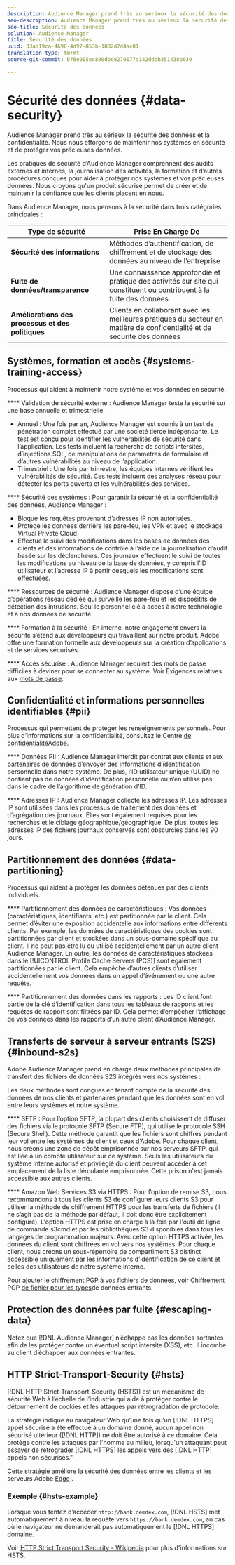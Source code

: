 ```yaml
---
description: Audience Manager prend très au sérieux la sécurité des données et la confidentialité. Nous nous efforçons de maintenir nos systèmes en sécurité et de protéger vos précieuses données.
seo-description: Audience Manager prend très au sérieux la sécurité des données et la confidentialité. Nous nous efforçons de maintenir nos systèmes en sécurité et de protéger vos précieuses données.
seo-title: Sécurité des données
solution: Audience Manager
title: Sécurité des données
uuid: 33ad19ca-4690-4d97-853b-1882d7d4ac01
translation-type: tm+mt
source-git-commit: b76e905ec890dbe8270177d142dddb351438b039

---
```



# Sécurité des données {#data-security}

Audience Manager prend très au sérieux la sécurité des données et la confidentialité. Nous nous efforçons de maintenir nos systèmes en sécurité et de protéger vos précieuses données.

Les pratiques de sécurité d’Audience Manager comprennent des audits externes et internes, la journalisation des activités, la formation et d’autres procédures conçues pour aider à protéger nos systèmes et vos précieuses données. Nous croyons qu'un produit sécurisé permet de créer et de maintenir la confiance que les clients placent en nous.

Dans Audience Manager, nous pensons à la sécurité dans trois catégories principales :

| Type de sécurité | Prise En Charge De |
|---|---|
| **Sécurité des informations** | Méthodes d’authentification, de chiffrement et de stockage des données au niveau de l’entreprise |
| **Fuite de données/transparence** | Une connaissance approfondie et pratique des activités sur site qui constituent ou contribuent à la fuite des données |
| **Améliorations des processus et des politiques** | Clients en collaborant avec les meilleures pratiques du secteur en matière de confidentialité et de sécurité des données |

## Systèmes, formation et accès {#systems-training-access}

Processus qui aident à maintenir notre système et vos données en sécurité.

**** Validation de sécurité externe :  Audience Manager teste la sécurité sur une base annuelle et trimestrielle.

* Annuel : Une fois par an, Audience Manager est soumis à un test de pénétration complet effectué par une société tierce indépendante. Le test est conçu pour identifier les vulnérabilités de sécurité dans l’application. Les tests incluent la recherche de scripts intersites, d’injections SQL, de manipulations de paramètres de formulaire et d’autres vulnérabilités au niveau de l’application.
* Trimestriel : Une fois par trimestre, les équipes internes vérifient les vulnérabilités de sécurité. Ces tests incluent des analyses réseau pour détecter les ports ouverts et les vulnérabilités des services.

**** Sécurité des systèmes :  Pour garantir la sécurité et la confidentialité des données, Audience Manager :

* Bloque les requêtes provenant d’adresses IP non autorisées.
* Protège les données derrière les pare-feu, les VPN et avec le stockage Virtual Private Cloud.
* Effectue le suivi des modifications dans les bases de données des clients et des informations de contrôle à l’aide de la journalisation d’audit basée sur les déclencheurs. Ces journaux effectuent le suivi de toutes les modifications au niveau de la base de données, y compris l’ID utilisateur et l’adresse IP à partir desquels les modifications sont effectuées.

**** Ressources de sécurité :  Audience Manager dispose d’une équipe d’opérations réseau dédiée qui surveille les pare-feu et les dispositifs de détection des intrusions. Seul le personnel clé a accès à notre technologie et à nos données de sécurité.

**** Formation à la sécurité :  En interne, notre engagement envers la sécurité s’étend aux développeurs qui travaillent sur notre produit. Adobe offre une formation formelle aux développeurs sur la création d’applications et de services sécurisés.

**** Accès sécurisé :  Audience Manager requiert des mots de passe difficiles à deviner pour se connecter au système. Voir Exigences relatives aux [mots de passe](../../reference/password-requirements.md).

## Confidentialité et informations personnelles identifiables {#pii}

Processus qui permettent de protéger les renseignements personnels. Pour plus d’informations sur la confidentialité, consultez le Centre [de confidentialité](https://www.adobe.com/privacy/advertising-services.html)Adobe.

**** Données PII :  Audience Manager interdit par contrat aux clients et aux partenaires de données d’envoyer des informations d’identification personnelle dans notre système. De plus, l’ID utilisateur unique (UUID) ne contient pas de données d’identification personnelle ou n’en utilise pas dans le cadre de l’algorithme de génération d’ID.

**** Adresses IP :  Audience Manager collecte les adresses IP. Les adresses IP sont utilisées dans les processus de traitement des données et d’agrégation des journaux. Elles sont également requises pour les recherches et le ciblage géographique/géographique. De plus, toutes les adresses IP des fichiers journaux conservés sont obscurcies dans les 90 jours.

## Partitionnement des données {#data-partitioning}

Processus qui aident à protéger les données détenues par des clients individuels.

**** Partitionnement des données de caractéristiques :  Vos données (caractéristiques, identifiants, etc.) est partitionnée par le client. Cela permet d’éviter une exposition accidentelle aux informations entre différents clients. Par exemple, les données de caractéristiques des cookies sont partitionnées par client et stockées dans un sous-domaine spécifique au client. Il ne peut pas être lu ou utilisé accidentellement par un autre client Audience Manager. En outre, les données de caractéristiques stockées dans le [!UICONTROL Profile Cache Servers (PCS)] sont également partitionnées par le client. Cela empêche d’autres clients d’utiliser accidentellement vos données dans un appel d’événement ou une autre requête.

**** Partitionnement des données dans les rapports :  Les ID client font partie de la clé d’identification dans tous les tableaux de rapports et les requêtes de rapport sont filtrées par ID. Cela permet d’empêcher l’affichage de vos données dans les rapports d’un autre client d’Audience Manager.

## Transferts de serveur à serveur entrants (S2S) {#inbound-s2s}

Adobe Audience Manager prend en charge deux méthodes principales de transfert des fichiers de données S2S intégrés vers nos systèmes :

Les deux méthodes sont conçues en tenant compte de la sécurité des données de nos clients et partenaires pendant que les données sont en vol entre leurs systèmes et notre système.

**** SFTP : Pour l’option SFTP, la plupart des clients choisissent de diffuser des fichiers via le protocole SFTP (Secure FTP), qui utilise le protocole SSH (Secure Shell). Cette méthode garantit que les fichiers sont chiffrés pendant leur vol entre les systèmes du client et ceux d’Adobe. Pour chaque client, nous créons une zone de dépôt emprisonnée sur nos serveurs SFTP, qui est liée à un compte utilisateur sur ce système. Seuls les utilisateurs du système interne autorisé et privilégié du client peuvent accéder à cet emplacement de la liste déroulante emprisonnée. Cette prison n'est jamais accessible aux autres clients.

**** Amazon Web Services S3 via HTTPS : Pour l’option de remise S3, nous recommandons à tous les clients S3 de configurer leurs clients S3 pour utiliser la méthode de chiffrement HTTPS pour les transferts de fichiers (il ne s’agit pas de la méthode par défaut, il doit donc être explicitement configuré). L'option HTTPS est prise en charge à la fois par l'outil de ligne de commande s3cmd et par les bibliothèques S3 disponibles dans tous les langages de programmation majeurs. Avec cette option HTTPS activée, les données du client sont chiffrées en vol vers nos systèmes. Pour chaque client, nous créons un sous-répertoire de compartiment S3 distinct accessible uniquement par les informations d’identification de ce client et celles des utilisateurs de notre système interne.

Pour ajouter le chiffrement PGP à vos fichiers de données, voir Chiffrement PGP [de fichier pour les types](../../integration/sending-audience-data/batch-data-transfer-explained/inbound-file-encryption.md)de données entrants.

## Protection des données par fuite {#escaping-data}

Notez que [!DNL Audience Manager] n’échappe pas les données sortantes afin de les protéger contre un éventuel script intersite (XSS), etc. Il incombe au client d’échapper aux données entrantes.

## HTTP Strict-Transport-Security {#hsts}

[!DNL HTTP Strict-Transport-Security (HSTS)] est un mécanisme de sécurité Web à l’échelle de l’industrie qui aide à protéger contre le détournement de cookies et les attaques par rétrogradation de protocole.

La stratégie indique au navigateur Web qu’une fois qu’un [!DNL HTTPS] appel sécurisé a été effectué à un domaine donné, aucun appel non sécurisé ultérieur ([!DNL HTTP]) ne doit être autorisé à ce domaine. Cela protège contre les attaques par l'homme au milieu, lorsqu'un attaquant peut essayer de rétrograder [!DNL HTTPS] les appels vers des [!DNL HTTP] appels non sécurisés."

Cette stratégie améliore la sécurité des données entre les clients et les serveurs Adobe [Edge](../../reference/system-components/components-edge.md) .

### Exemple {#hsts-example}

Lorsque vous tentez d’accéder `http://bank.demdex.com`, [!DNL HSTS] met automatiquement à niveau la requête vers `https://bank.demdex.com`, au cas où le navigateur ne demanderait pas automatiquement le [!DNL HTTPS] domaine.

Voir [HTTP Strict Transport Security - Wikipedia](https://en.wikipedia.org/wiki/HTTP_Strict_Transport_Security) pour plus d'informations sur HSTS.
